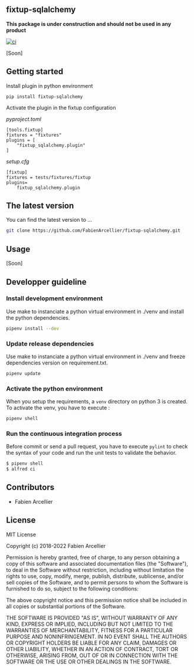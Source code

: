 ## fixtup-sqlalchemy

**This package is under construction and should not be used in any product**

[![ci](https://github.com/FabienArcellier/fixtup-sqlalchemy/actions/workflows/main.yml/badge.svg)](https://github.com/FabienArcellier//fixtup-sqlalchemy/actions/workflows/main.yml)

[Soon]

## Getting started

Install plugin in python environment

```
pip install fixtup-sqlalchemy
```

Activate the plugin in the fixtup configuration

*pyproject.toml*
```
[tools.fixtup]
fixtures = "fixtures"
plugins = [
    "fixtup_sqlalchemy.plugin"
]
```

*setup.cfg*
```
[fixtup]
fixtures = tests/fixtures/fixtup
plugins=
    fixtup_sqlalchemy.plugin
```

## The latest version

You can find the latest version to ...

```bash
git clone https://github.com/FabienArcellier/fixtup-sqlalchemy.git
```

## Usage

[Soon]

## Developper guideline

### Install development environment

Use make to instanciate a python virtual environment in ./venv and install the
python dependencies.

```bash
pipenv install --dev
```

### Update release dependencies

Use make to instanciate a python virtual environment in ./venv and freeze
dependencies version on requirement.txt.

```bash
pipenv update
```

### Activate the python environment

When you setup the requirements, a `venv` directory on python 3 is created.
To activate the venv, you have to execute :

```bash
pipenv shell
```

### Run the continuous integration process

Before commit or send a pull request, you have to execute `pylint` to check the syntax
of your code and run the unit tests to validate the behavior.

```bash
$ pipenv shell
$ alfred ci
```

## Contributors

* Fabien Arcellier

## License

MIT License

Copyright (c) 2018-2022 Fabien Arcellier

Permission is hereby granted, free of charge, to any person obtaining a copy
of this software and associated documentation files (the "Software"), to deal
in the Software without restriction, including without limitation the rights
to use, copy, modify, merge, publish, distribute, sublicense, and/or sell
copies of the Software, and to permit persons to whom the Software is
furnished to do so, subject to the following conditions:

The above copyright notice and this permission notice shall be included in all
copies or substantial portions of the Software.

THE SOFTWARE IS PROVIDED "AS IS", WITHOUT WARRANTY OF ANY KIND, EXPRESS OR
IMPLIED, INCLUDING BUT NOT LIMITED TO THE WARRANTIES OF MERCHANTABILITY,
FITNESS FOR A PARTICULAR PURPOSE AND NONINFRINGEMENT. IN NO EVENT SHALL THE
AUTHORS OR COPYRIGHT HOLDERS BE LIABLE FOR ANY CLAIM, DAMAGES OR OTHER
LIABILITY, WHETHER IN AN ACTION OF CONTRACT, TORT OR OTHERWISE, ARISING FROM,
OUT OF OR IN CONNECTION WITH THE SOFTWARE OR THE USE OR OTHER DEALINGS IN THE
SOFTWARE.
